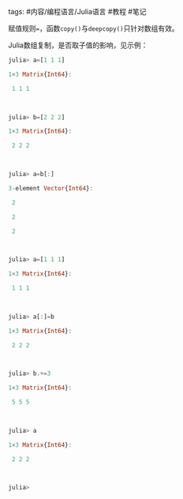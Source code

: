 tags: #内容/编程语言/Julia语言 
#教程 
#笔记 


赋值规则`=`，函数`copy()`与`deepcopy()`只针对数组有效。


Julia数组复制，是否取子值的影响，见示例：
      
```julia
julia> a=[1 1 1]

1×3 Matrix{Int64}:

 1 1 1

  

julia> b=[2 2 2]

1×3 Matrix{Int64}:

 2 2 2

  

julia> a=b[:]

3-element Vector{Int64}:

 2

 2

 2

  

julia> a=[1 1 1]

1×3 Matrix{Int64}:

 1 1 1

  

julia> a[:]=b

1×3 Matrix{Int64}:

 2 2 2

  

julia> b.+=3

1×3 Matrix{Int64}:

 5 5 5

  

julia> a

1×3 Matrix{Int64}:

 2 2 2

  

julia>
```